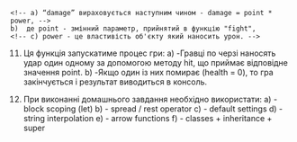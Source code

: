 <!-- 1) **Створити класс “Fighter”** -->
<!-- 2) Клас повиненин приймати значення name, power і health. -->
<!-- 3) Також клас повинен мати методи “setDamage” та “hit”. -->
<!-- 4) Метод “setDamage” приймає значення “damage” і наносить урон змінюючи значення health (health = health - damage), і виводить в консоль строку “ health: ”. -->
<!-- 5) Метод “hit” приймає значення “enemy”, “point”, і в середині викликає метод переданого обекту “enemy.setDamage(damage)”. -->
    <!-- a) “damage” вираховується наступним чином - damage = point * power, -->
    b)  де point - змінний параметр, прийнятий в функцію "fight",
    <!-- c) power - це властивість об'єкту який наносить урон. -->
<!-- 6) **Створити клас ImprovedFighter, який буде наслідуватися від класу Fighter, з його властивостями і методами.** -->
<!-- 7) Для цього класу створити метод doubleHit, який буде викликати наслідуваний метод “hit”, і передавати туди подвоєне значення “point”. -->
<!-- 8) Від обох класів породити по екземпляру відповідно fighter, improvedFighter. -->
<!-- 9) **Створити функцію fight, яка прийматиме параметри - fighter, improvedFighter, і point.** -->
<!-- 10) fight може приймати довільну кількість параметрів. Наприклад, fight(fighter, improvedFighter, 25, 13, 45), де point = [25, 13, 45]. -->
11. Ця функція запускатиме процес гри:
    a) -Гравці по черзі наносять удар один одному за допомогою методу hit, що приймає відповідне значення point.
    b) -Якщо один із них помирає (health = 0), то гра закінчується і результат виводиться в консоль.


12. При виконанні домашнього завдання необхідно використати:
    a) - block scoping (let)
    b) - spread / rest operator
    c) - default settings
    d) - string interpolation
    e) - arrow functions
    f) - classes + inheritance + super
